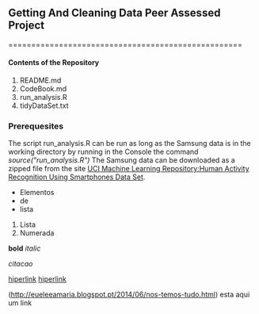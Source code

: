 ## Getting And Cleaning Data Peer Assessed Project
===================================================

#### Contents of the Repository
1. README.md
2. CodeBook.md
3. run_analysis.R
4. tidyDataSet.txt 

### Prerequesites
The script run_analysis.R can be run as long as the Samsung data is in the working directory
by running in the Console the command 
*source("run_analysis.R")* 
The Samsung data can be downloaded as a zipped file from the site [UCI Machine Learning Repository:Human Activity Recognition Using Smartphones Data Set](http://archive.ics.uci.edu/ml/datasets/Human+Activity+Recognition+Using+Smartphones).






* Elementos
* de
* lista

1. Lista
2. Numerada


**bold**
*italic*

<cite>citacao</cite>

[hiperlink](http://eueleeamaria.blogspot.pt/2014/06/nos-temos-tudo.html)
[hiperlink](http://eueleeamaria.blogspot.pt/2014/06/nos-temos-tudo.html "hiperlink")

(http://eueleeamaria.blogspot.pt/2014/06/nos-temos-tudo.html) esta aqui um link
